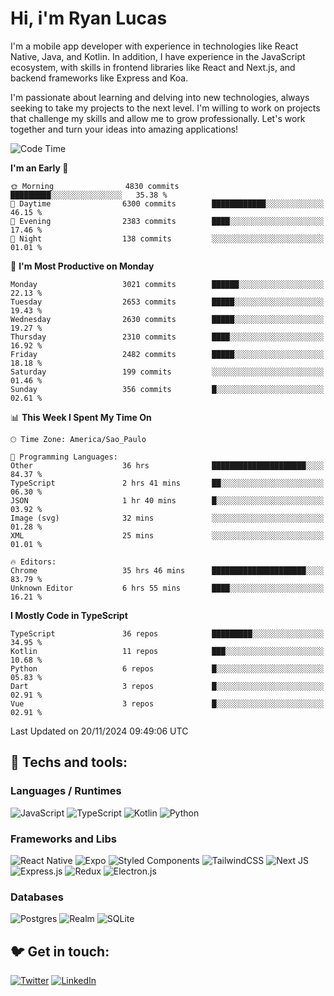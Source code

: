 # Hi, i'm Ryan Lucas

I'm a mobile app developer with experience in technologies like React Native, Java, and Kotlin.
In addition, I have experience in the JavaScript ecosystem, with skills in frontend libraries like React and Next.js, and backend frameworks like Express and Koa.

I'm passionate about learning and delving into new technologies, always seeking to take my projects to the next level. I'm willing to work on projects that challenge my skills and allow me to grow professionally. Let's work together and turn your ideas into amazing applications!


<!--START_SECTION:waka-->
![Code Time](http://img.shields.io/badge/Code%20Time-829%20hrs%2020%20mins-blue)

**I'm an Early 🐤** 

```text
🌞 Morning                4830 commits        █████████░░░░░░░░░░░░░░░░   35.38 % 
🌆 Daytime                6300 commits        ████████████░░░░░░░░░░░░░   46.15 % 
🌃 Evening                2383 commits        ████░░░░░░░░░░░░░░░░░░░░░   17.46 % 
🌙 Night                  138 commits         ░░░░░░░░░░░░░░░░░░░░░░░░░   01.01 % 
```
📅 **I'm Most Productive on Monday** 

```text
Monday                   3021 commits        ██████░░░░░░░░░░░░░░░░░░░   22.13 % 
Tuesday                  2653 commits        █████░░░░░░░░░░░░░░░░░░░░   19.43 % 
Wednesday                2630 commits        █████░░░░░░░░░░░░░░░░░░░░   19.27 % 
Thursday                 2310 commits        ████░░░░░░░░░░░░░░░░░░░░░   16.92 % 
Friday                   2482 commits        █████░░░░░░░░░░░░░░░░░░░░   18.18 % 
Saturday                 199 commits         ░░░░░░░░░░░░░░░░░░░░░░░░░   01.46 % 
Sunday                   356 commits         █░░░░░░░░░░░░░░░░░░░░░░░░   02.61 % 
```


📊 **This Week I Spent My Time On** 

```text
🕑︎ Time Zone: America/Sao_Paulo

💬 Programming Languages: 
Other                    36 hrs              █████████████████████░░░░   84.37 % 
TypeScript               2 hrs 41 mins       ██░░░░░░░░░░░░░░░░░░░░░░░   06.30 % 
JSON                     1 hr 40 mins        █░░░░░░░░░░░░░░░░░░░░░░░░   03.92 % 
Image (svg)              32 mins             ░░░░░░░░░░░░░░░░░░░░░░░░░   01.28 % 
XML                      25 mins             ░░░░░░░░░░░░░░░░░░░░░░░░░   01.01 % 

🔥 Editors: 
Chrome                   35 hrs 46 mins      █████████████████████░░░░   83.79 % 
Unknown Editor           6 hrs 55 mins       ████░░░░░░░░░░░░░░░░░░░░░   16.21 % 
```

**I Mostly Code in TypeScript** 

```text
TypeScript               36 repos            █████████░░░░░░░░░░░░░░░░   34.95 % 
Kotlin                   11 repos            ███░░░░░░░░░░░░░░░░░░░░░░   10.68 % 
Python                   6 repos             █░░░░░░░░░░░░░░░░░░░░░░░░   05.83 % 
Dart                     3 repos             █░░░░░░░░░░░░░░░░░░░░░░░░   02.91 % 
Vue                      3 repos             █░░░░░░░░░░░░░░░░░░░░░░░░   02.91 % 
```




 Last Updated on 20/11/2024 09:49:06 UTC
<!--END_SECTION:waka-->

## 🔧 Techs and tools: 

### Languages / Runtimes
![JavaScript](https://img.shields.io/badge/javascript-%23323330.svg?style=for-the-badge&logo=javascript&logoColor=%23F7DF1E)
![TypeScript](https://img.shields.io/badge/typescript-%23007ACC.svg?style=for-the-badge&logo=typescript&logoColor=white)
![Kotlin](https://img.shields.io/badge/kotlin-%230095D5.svg?style=for-the-badge&logo=kotlin&logoColor=white) ![Python](https://img.shields.io/badge/python-3670A0?style=for-the-badge&logo=python&logoColor=ffdd54)

### Frameworks and Libs
![React Native](https://img.shields.io/badge/react_native-%2320232a.svg?style=for-the-badge&logo=react&logoColor=%2361DAFB)
![Expo](https://img.shields.io/badge/expo-1C1E24?style=for-the-badge&logo=expo&logoColor=#D04A37)
![Styled Components](https://img.shields.io/badge/styled--components-DB7093?style=for-the-badge&logo=styled-components&logoColor=white)
![TailwindCSS](https://img.shields.io/badge/tailwindcss-%2338B2AC.svg?style=for-the-badge&logo=tailwind-css&logoColor=white)
![Next JS](https://img.shields.io/badge/Next-black?style=for-the-badge&logo=next.js&logoColor=white)
![Express.js](https://img.shields.io/badge/express.js-%23404d59.svg?style=for-the-badge&logo=express&logoColor=%2361DAFB)
![Redux](https://img.shields.io/badge/redux-%23593d88.svg?style=for-the-badge&logo=redux&logoColor=white)
![Electron.js](https://img.shields.io/badge/Electron-191970?style=for-the-badge&logo=Electron&logoColor=white)

### Databases
![Postgres](https://img.shields.io/badge/postgres-%23316192.svg?style=for-the-badge&logo=postgresql&logoColor=white)
![Realm](https://img.shields.io/badge/Realm-39477F?style=for-the-badge&logo=realm&logoColor=white)
![SQLite](https://img.shields.io/badge/sqlite-%2307405e.svg?style=for-the-badge&logo=sqlite&logoColor=white)

## 🐦 Get in touch:

[![Twitter](https://img.shields.io/badge/Twitter-%231DA1F2.svg?style=for-the-badge&logo=Twitter&logoColor=white)](https://twitter.com/ryangst_)
[![LinkedIn](https://img.shields.io/badge/linkedin-%230077B5.svg?style=for-the-badge&logo=linkedin&logoColor=white)](https://www.linkedin.com/in/ryan-lucas-machado/)
